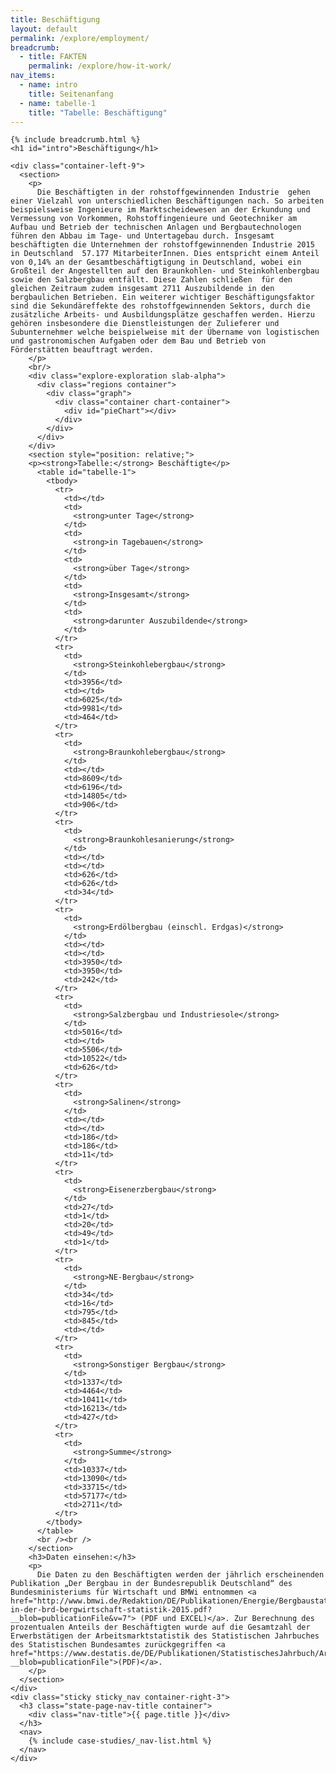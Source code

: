 ```yaml
---
title: Beschäftigung
layout: default
permalink: /explore/employment/
breadcrumb:
  - title: FAKTEN
    permalink: /explore/how-it-work/
nav_items:
  - name: intro
    title: Seitenanfang
  - name: tabelle-1
    title: "Tabelle: Beschäftigung"
---
```


<link rel="stylesheet" type="text/css" href="{{ site.baseurl_root }}/css/slick-theme.css"/>
<link rel="stylesheet" type="text/css" href="//cdn.jsdelivr.net/jquery.slick/1.6.0/slick.css"/>

<main class="container-page-wrapper layout-state-pages">
  <section class="container" style="position: relative;">

    {% include breadcrumb.html %}
    <h1 id="intro">Beschäftigung</h1>

    <div class="container-left-9">
      <section>
        <p>
          Die Beschäftigten in der rohstoffgewinnenden Industrie  gehen einer Vielzahl von unterschiedlichen Beschäftigungen nach. So arbeiten beispielsweise Ingenieure im Marktscheidewesen an der Erkundung und Vermessung von Vorkommen, Rohstoffingenieure und Geotechniker am Aufbau und Betrieb der technischen Anlagen und Bergbautechnologen führen den Abbau im Tage- und Untertagebau durch. Insgesamt  beschäftigten die Unternehmen der rohstoffgewinnenden Industrie 2015 in Deutschland  57.177 MitarbeiterInnen. Dies entspricht einem Anteil von 0,14% an der Gesamtbeschäftigtigung in Deutschland, wobei ein Großteil der Angestellten auf den Braunkohlen- und Steinkohlenbergbau sowie den Salzbergbau entfällt. Diese Zahlen schließen  für den gleichen Zeitraum zudem insgesamt 2711 Auszubildende in den bergbaulichen Betrieben. Ein weiterer wichtiger Beschäftigungsfaktor sind die Sekundäreffekte des rohstoffgewinnenden Sektors, durch die zusätzliche Arbeits- und Ausbildungsplätze geschaffen werden. Hierzu gehören insbesondere die Dienstleistungen der Zulieferer und Subunternehmer welche beispielweise mit der Übername von logistischen und gastronomischen Aufgaben oder dem Bau und Betrieb von Förderstätten beauftragt werden.
        </p>
        <br/>
        <div class="explore-exploration slab-alpha">
          <div class="regions container">
            <div class="graph">
              <div class="container chart-container">
                <div id="pieChart"></div>
              </div>
            </div>
          </div>
        </div>
        <section style="position: relative;">
        <p><strong>Tabelle:</strong> Beschäftigte</p>
          <table id="tabelle-1">
            <tbody>
              <tr>
                <td></td>
                <td>
                  <strong>unter Tage</strong>
                </td>
                <td>
                  <strong>in Tagebauen</strong>
                </td>
                <td>
                  <strong>über Tage</strong>
                </td>
                <td>
                  <strong>Insgesamt</strong>
                </td>
                <td>
                  <strong>darunter Auszubildende</strong>
                </td>
              </tr>
              <tr>
                <td>
                  <strong>Steinkohlebergbau</strong>
                </td>
                <td>3956</td>
                <td></td>
                <td>6025</td>
                <td>9981</td>
                <td>464</td>
              </tr>
              <tr>
                <td>
                  <strong>Braunkohlebergbau</strong>
                </td>
                <td></td>
                <td>8609</td>
                <td>6196</td>
                <td>14805</td>
                <td>906</td>
              </tr>
              <tr>
                <td>
                  <strong>Braunkohlesanierung</strong>
                </td>
                <td></td>
                <td></td>
                <td>626</td>
                <td>626</td>
                <td>34</td>
              </tr>
              <tr>
                <td>
                  <strong>Erdölbergbau (einschl. Erdgas)</strong>
                </td>
                <td></td>
                <td></td>
                <td>3950</td>
                <td>3950</td>
                <td>242</td>
              </tr>
              <tr>
                <td>
                  <strong>Salzbergbau und Industriesole</strong>
                </td>
                <td>5016</td>
                <td></td>
                <td>5506</td>
                <td>10522</td>
                <td>626</td>
              </tr>
              <tr>
                <td>
                  <strong>Salinen</strong>
                </td>
                <td></td>
                <td></td>
                <td>186</td>
                <td>186</td>
                <td>11</td>
              </tr>
              <tr>
                <td>
                  <strong>Eisenerzbergbau</strong>
                </td>
                <td>27</td>
                <td>1</td>
                <td>20</td>
                <td>49</td>
                <td>1</td>
              </tr>
              <tr>
                <td>
                  <strong>NE-Bergbau</strong>
                </td>
                <td>34</td>
                <td>16</td>
                <td>795</td>
                <td>845</td>
                <td></td>
              </tr>
              <tr>
                <td>
                  <strong>Sonstiger Bergbau</strong>
                </td>
                <td>1337</td>
                <td>4464</td>
                <td>10411</td>
                <td>16213</td>
                <td>427</td>
              </tr>
              <tr>
                <td>
                  <strong>Summe</strong>
                </td>
                <td>10337</td>
                <td>13090</td>
                <td>33715</td>
                <td>57177</td>
                <td>2711</td>
              </tr>
            </tbody>
          </table>
          <br /><br />
        </section>
        <h3>Daten einsehen:</h3>
        <p>
          Die Daten zu den Beschäftigten werden der jährlich erscheinenden Publikation „Der Bergbau in der Bundesrepublik Deutschland“ des Bundesministeriums für Wirtschaft und BMWi entnommen <a href="http://www.bmwi.de/Redaktion/DE/Publikationen/Energie/Bergbaustatistiken/bergbau-in-der-brd-bergwirtschaft-statistik-2015.pdf?__blob=publicationFile&v=7"> (PDF und EXCEL)</a>. Zur Berechnung des prozentualen Anteils der Beschäftigten wurde auf die Gesamtzahl der Erwerbstätigen der Arbeitsmarktstatistik des Statistischen Jahrbuches des Statistischen Bundesamtes zurückgegriffen <a href="https://www.destatis.de/DE/Publikationen/StatistischesJahrbuch/Arbeitsmarkt.pdf?__blob=publicationFile">(PDF)</a>.
        </p>
      </section>
    </div>
    <div class="sticky sticky_nav container-right-3">
      <h3 class="state-page-nav-title container">
        <div class="nav-title">{{ page.title }}</div>
      </h3>
      <nav>
        {% include case-studies/_nav-list.html %}
      </nav>
    </div>
  </section>
</main>

<script src="https://ajax.googleapis.com/ajax/libs/jquery/1.12.4/jquery.min.js"></script>
<script type="text/javascript" src="//cdn.jsdelivr.net/jquery.slick/1.6.0/slick.min.js"></script>
<script type="text/javascript" src="{{ site.baseurl_root }}/js/lib/static.min.js" charset="utf-8"></script>
<script type="text/javascript" src="https://cdnjs.cloudflare.com/ajax/libs/jqPlot/1.0.8/jquery.jqplot.min.js"></script>
<link rel="stylesheet" type="text/css" href="https://cdnjs.cloudflare.com/ajax/libs/jqPlot/1.0.8/jquery.jqplot.min.css"/>
<script type="text/javascript" src="https://cdnjs.cloudflare.com/ajax/libs/jqPlot/1.0.8/plugins/jqplot.barRenderer.min.js"></script>
<script type="text/javascript" src="https://cdnjs.cloudflare.com/ajax/libs/jqPlot/1.0.8/plugins/jqplot.pieRenderer.min.js"></script>
<script type="text/javascript" src="https://cdnjs.cloudflare.com/ajax/libs/jqPlot/1.0.8/plugins/jqplot.categoryAxisRenderer.min.js"></script>
<script type="text/javascript" src="https://cdnjs.cloudflare.com/ajax/libs/jqPlot/1.0.8/plugins/jqplot.pointLabels.min.js"></script>
<script type="text/javascript" src="{{ site.baseurl_root }}/js/pages/pieGraph.js" charset="utf-8"></script>
<script type="text/javascript" src="{{ site.baseurl_root }}/js/lib/explore.min.js" charset="utf-8"></script>
